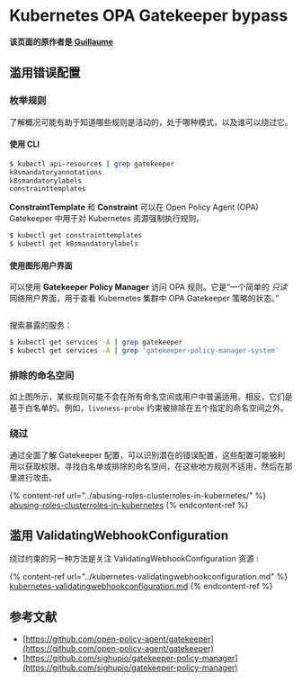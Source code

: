 # Kubernetes OPA Gatekeeper bypass

**该页面的原作者是** [**Guillaume**](https://www.linkedin.com/in/guillaume-chapela-ab4b9a196)

## 滥用错误配置

### 枚举规则

了解概况可能有助于知道哪些规则是活动的，处于哪种模式，以及谁可以绕过它。

#### 使用 CLI
```bash
$ kubectl api-resources | grep gatekeeper
k8smandatoryannotations                                                             constraints.gatekeeper.sh/v1beta1                  false        K8sMandatoryAnnotations
k8smandatorylabels                                                                  constraints.gatekeeper.sh/v1beta1                  false        K8sMandatoryLabel
constrainttemplates                                                                 templates.gatekeeper.sh/v1                         false        ConstraintTemplate
```
**ConstraintTemplate** 和 **Constraint** 可以在 Open Policy Agent (OPA) Gatekeeper 中用于对 Kubernetes 资源强制执行规则。
```bash
$ kubectl get constrainttemplates
$ kubectl get k8smandatorylabels
```
#### 使用图形用户界面

可以使用 **Gatekeeper Policy Manager** 访问 OPA 规则。它是“一个简单的 _只读_ 网络用户界面，用于查看 Kubernetes 集群中 OPA Gatekeeper 策略的状态。”

<figure><img src="../../../.gitbook/assets/05-constraints.png" alt=""><figcaption></figcaption></figure>

搜索暴露的服务：
```bash
$ kubectl get services -A | grep gatekeeper
$ kubectl get services -A | grep 'gatekeeper-policy-manager-system'
```
### 排除的命名空间

如上图所示，某些规则可能不会在所有命名空间或用户中普遍适用。相反，它们是基于白名单的。例如，`liveness-probe` 约束被排除在五个指定的命名空间之外。

### 绕过

通过全面了解 Gatekeeper 配置，可以识别潜在的错误配置，这些配置可能被利用以获取权限。寻找白名单或排除的命名空间，在这些地方规则不适用，然后在那里进行攻击。

{% content-ref url="../abusing-roles-clusterroles-in-kubernetes/" %}
[abusing-roles-clusterroles-in-kubernetes](../abusing-roles-clusterroles-in-kubernetes/)
{% endcontent-ref %}

## 滥用 ValidatingWebhookConfiguration

绕过约束的另一种方法是关注 ValidatingWebhookConfiguration 资源 :&#x20;

{% content-ref url="../kubernetes-validatingwebhookconfiguration.md" %}
[kubernetes-validatingwebhookconfiguration.md](../kubernetes-validatingwebhookconfiguration.md)
{% endcontent-ref %}

## 参考文献

* [https://github.com/open-policy-agent/gatekeeper](https://github.com/open-policy-agent/gatekeeper)
* [https://github.com/sighupio/gatekeeper-policy-manager](https://github.com/sighupio/gatekeeper-policy-manager)
